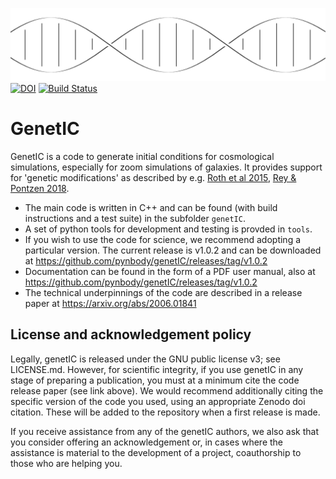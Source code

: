 ![genetIC](./genetic.svg)[![DOI](https://zenodo.org/badge/81329348.svg)](https://zenodo.org/badge/latestdoi/81329348) [![Build Status](https://travis-ci.com/pynbody/genetIC.svg?token=Kwgna3AKWpdHTHRrmaYX&branch=master)](https://travis-ci.com/pynbody/genetIC)

GenetIC
=======

GenetIC is a code to generate initial conditions for cosmological simulations, especially for zoom simulations of galaxies. It provides support for 'genetic modifications' as described by e.g. [Roth et al 2015](https://arxiv.org/abs/1504.07250), [Rey & Pontzen 2018](https://arxiv.org/abs/1706.04615).
* The main code is written in C++ and can be found (with build instructions and a test suite) in the subfolder `genetIC`. 
* A set of python tools for development and testing is provded in `tools`.
* If you wish to use the code for science, we recommend adopting a particular version. The current release is v1.0.2 and can be downloaded at https://github.com/pynbody/genetIC/releases/tag/v1.0.2
* Documentation can be found in the form of a PDF user manual, also at https://github.com/pynbody/genetIC/releases/tag/v1.0.2
* The technical underpinnings of the code are described in a release paper at https://arxiv.org/abs/2006.01841

License and acknowledgement policy
----------------------------------

Legally, genetIC is released under the GNU public license v3; see LICENSE.md. However, for scientific integrity, if 
you use genetIC in any stage of preparing a publication, you must at a minimum cite the code release paper (see link 
above). We would recommend additionally citing the specific version of the code you used, using an appropriate Zenodo 
doi citation. These will be added to the repository when a first release is made.

If you receive assistance from any of the genetIC authors, we  also ask that you consider offering an acknowledgement 
or, in cases where the assistance is material to the development of a project, coauthorship to those who are helping you. 
